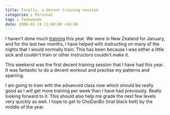 ```yaml
---
title: Finally, a decent training session
categories : Personal
tags : Taekwondo
date: 2006-03-19 11:00:00 +10:00
---
```


I haven't done much [training][0] this year. We were in New Zealand for January, and for the last two months, I have helped with instructing on many of the nights that I would normally train. This has been because I was either a little sick and couldn't train or other instructors couldn't make it.

This weekend was the first decent training session that I have had this year. It was fantastic to do a decent workout and practise my patterns and sparring. 

I am going to train with the advanced class now which should be really good as I will get more training per week than I have had previously. Really looking forward to it. This should also help me grade the next few levels very quickly as well. I hope to get to ChoDanBo (trial black belt) by the middle of the year.

[0]: http://www.lantern.tv/
